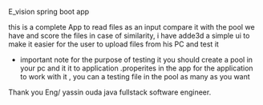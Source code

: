 E_vision spring boot app 

this is a complete App to read files as an input compare it with the pool we have and score the files in case of similarity,
 i have adde3d a simple ui to make it easier for the user to upload files from his PC and test it 
- important note 
for the purpose of testing it you should create a pool in your pc and it it to application .properites in the app for the application to work with it ,
 you can a testing file in the pool as many as you want 

Thank you 
Eng/ yassin ouda 
java fullstack software engineer. 
